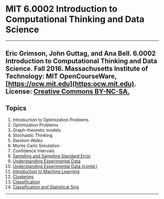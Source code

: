 # MIT 6.0002 Introduction to Computational Thinking and Data Science
---
Eric Grimson, John Guttag, and Ana Bell. 6.0002 Introduction to Computational Thinking and Data Science. Fall 2016. Massachusetts Institute of Technology: MIT OpenCourseWare, [https://ocw.mit.edu](https:ocw.mit.edu). License: [Creative Commons BY-NC-SA.](https://creativecommons.org/licenses/by-nc-sa/4.0/)
------
## Topics

1. Introduction to Optimization Problems
2. Optimization Problems
3. Graph-theoretic models
4. Stochastic Thinking
5. Random Walks
6. Monte Carlo Simulation
7. Confidence Intervals
8. [Sampling and Sampling Standard Error](https://github.com/joshipras/moocs/blob/master/mit_ocw_6.0002/lecture_8/lecture_8.ipynb)
9. [Understanding Experimental Data](https://github.com/joshipras/moocs/blob/master/mit_ocw_6.0002/lecture_9/lecture_9.ipynb)
10. [Understanding Experimental Data (contd.)](https://github.com/joshipras/moocs/blob/master/mit_ocw_6.0002/lecture_10/lecture_10.ipynb)
11. [Introduction to Machine Learning](https://github.com/joshipras/moocs/blob/master/mit_ocw_6.0002/lecture_11/lecture_11.ipynb)
12. [Clustering](https://github.com/joshipras/moocs/blob/master/mit_ocw_6.0002/lecture_12/lecture_12.ipynb)  
13. [Classification](https://github.com/joshipras/moocs/blob/master/mit_ocw_6.0002/lecture_13/lecture_13.ipynb) 
14. [Classification and Statistical Sins](https://github.com/joshipras/moocs/blob/master/mit_ocw_6.0002/lecture_14/lecture_14.ipynb)
---
